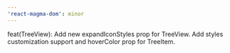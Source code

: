```yaml
---
'react-magma-dom': minor
---
```


feat(TreeView): Add new expandIconStyles prop for TreeView. Add styles customization support and hoverColor prop for TreeItem.
